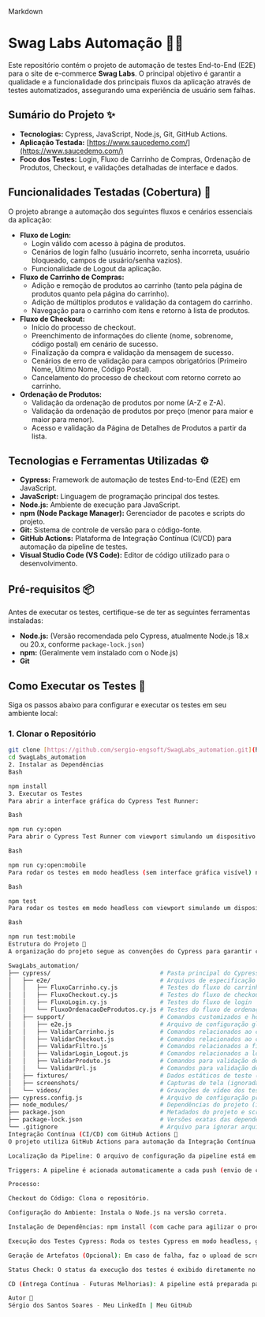 Markdown

# Swag Labs Automação 🧪🚀

Este repositório contém o projeto de automação de testes End-to-End (E2E) para o site de e-commerce **Swag Labs**. O principal objetivo é garantir a qualidade e a funcionalidade dos principais fluxos da aplicação através de testes automatizados, assegurando uma experiência de usuário sem falhas.

## Sumário do Projeto ✨

* **Tecnologias:** Cypress, JavaScript, Node.js, Git, GitHub Actions.
* **Aplicação Testada:** [https://www.saucedemo.com/](https://www.saucedemo.com/)
* **Foco dos Testes:** Login, Fluxo de Carrinho de Compras, Ordenação de Produtos, Checkout, e validações detalhadas de interface e dados.

## Funcionalidades Testadas (Cobertura) 🎯

O projeto abrange a automação dos seguintes fluxos e cenários essenciais da aplicação:

* **Fluxo de Login:**
    * Login válido com acesso à página de produtos.
    * Cenários de login falho (usuário incorreto, senha incorreta, usuário bloqueado, campos de usuário/senha vazios).
    * Funcionalidade de Logout da aplicação.
* **Fluxo de Carrinho de Compras:**
    * Adição e remoção de produtos ao carrinho (tanto pela página de produtos quanto pela página do carrinho).
    * Adição de múltiplos produtos e validação da contagem do carrinho.
    * Navegação para o carrinho com itens e retorno à lista de produtos.
* **Fluxo de Checkout:**
    * Início do processo de checkout.
    * Preenchimento de informações do cliente (nome, sobrenome, código postal) em cenário de sucesso.
    * Finalização da compra e validação da mensagem de sucesso.
    * Cenários de erro de validação para campos obrigatórios (Primeiro Nome, Último Nome, Código Postal).
    * Cancelamento do processo de checkout com retorno correto ao carrinho.
* **Ordenação de Produtos:**
    * Validação da ordenação de produtos por nome (A-Z e Z-A).
    * Validação da ordenação de produtos por preço (menor para maior e maior para menor).
    * Acesso e validação da Página de Detalhes de Produtos a partir da lista.

## Tecnologias e Ferramentas Utilizadas ⚙️

* **Cypress:** Framework de automação de testes End-to-End (E2E) em JavaScript.
* **JavaScript:** Linguagem de programação principal dos testes.
* **Node.js:** Ambiente de execução para JavaScript.
* **npm (Node Package Manager):** Gerenciador de pacotes e scripts do projeto.
* **Git:** Sistema de controle de versão para o código-fonte.
* **GitHub Actions:** Plataforma de Integração Contínua (CI/CD) para automação da pipeline de testes.
* **Visual Studio Code (VS Code):** Editor de código utilizado para o desenvolvimento.

## Pré-requisitos 📦

Antes de executar os testes, certifique-se de ter as seguintes ferramentas instaladas:

* **Node.js:** (Versão recomendada pelo Cypress, atualmente Node.js 18.x ou 20.x, conforme `package-lock.json`)
* **npm:** (Geralmente vem instalado com o Node.js)
* **Git**

## Como Executar os Testes 🚀

Siga os passos abaixo para configurar e executar os testes em seu ambiente local:

### 1. Clonar o Repositório

```bash
git clone [https://github.com/sergio-engsoft/SwagLabs_automation.git](https://github.com/sergio-engsoft/SwagLabs_automation.git)
cd SwagLabs_automation
2. Instalar as Dependências
Bash

npm install
3. Executar os Testes
Para abrir a interface gráfica do Cypress Test Runner:

Bash

npm run cy:open
Para abrir o Cypress Test Runner com viewport simulando um dispositivo móvel:

Bash

npm run cy:open:mobile
Para rodar os testes em modo headless (sem interface gráfica visível) no terminal:

Bash

npm test
Para rodar os testes em modo headless com viewport simulando um dispositivo móvel no terminal:

Bash

npm run test:mobile
Estrutura do Projeto 📁
A organização do projeto segue as convenções do Cypress para garantir clareza e manutenibilidade:

SwagLabs_automation/
├── cypress/                               # Pasta principal do Cypress
│   ├── e2e/                               # Arquivos de especificação dos testes End-to-End (.cy.js)
│   │   ├── FluxoCarrinho.cy.js            # Testes do fluxo do carrinho
│   │   ├── FluxoCheckout.cy.js            # Testes do fluxo de checkout
│   │   ├── FluxoLogin.cy.js               # Testes do fluxo de login
│   │   └── FluxoOrdenacaoDeProdutos.cy.js # Testes do fluxo de ordenação de produtos
│   ├── support/                           # Comandos customizados e hooks globais
│   │   ├── e2e.js                         # Arquivo de configuração global para carregar comandos e hooks
│   │   ├── ValidarCarrinho.js             # Comandos relacionados ao carrinho
│   │   ├── ValidarCheckout.js             # Comandos relacionados ao checkout
│   │   ├── ValidarFiltro.js               # Comandos relacionados a filtros/ordenação
│   │   ├── ValidarLogin_Logout.js         # Comandos relacionados a login e logout
│   │   ├── ValidarProduto.js              # Comandos para validação de produtos
│   │   └── ValidarUrl.js                  # Comandos para validação de URLs
│   ├── fixtures/                          # Dados estáticos de teste (JSON, CSV, etc.)
│   ├── screenshots/                       # Capturas de tela (ignoradas pelo Git)
│   └── videos/                            # Gravações de vídeo dos testes (ignoradas pelo Git)
├── cypress.config.js                      # Arquivo de configuração principal do Cypress
├── node_modules/                          # Dependências do projeto (ignoradas pelo Git)
├── package.json                           # Metadados do projeto e scripts npm/yarn
├── package-lock.json                      # Versões exatas das dependências
└── .gitignore                             # Arquivo para ignorar arquivos não relevantes para o Git
Integração Contínua (CI/CD) com GitHub Actions 🚀
O projeto utiliza GitHub Actions para automação da Integração Contínua. Uma pipeline de CI/CD é configurada para garantir a qualidade do código a cada alteração:

Localização da Pipeline: O arquivo de configuração da pipeline está em .github/workflows/main.yml (ou um nome similar).

Triggers: A pipeline é acionada automaticamente a cada push (envio de código) e pull request para a branch main (ou outras branches configuradas).

Processo:

Checkout do Código: Clona o repositório.

Configuração do Ambiente: Instala o Node.js na versão correta.

Instalação de Dependências: npm install (com cache para agilizar o processo).

Execução dos Testes Cypress: Roda os testes Cypress em modo headless, garantindo feedback rápido sobre a saúde da aplicação.

Geração de Artefatos (Opcional): Em caso de falha, faz o upload de screenshots e vídeos para facilitar a depuração.

Status Check: O status da execução dos testes é exibido diretamente no GitHub por meio de um badge de status no topo do repositório, fornecendo feedback instantâneo e visibilidade sobre a qualidade do código.

CD (Entrega Contínua - Futuras Melhorias): A pipeline está preparada para incluir etapas de Deploy Contínuo, permitindo a entrega automática da aplicação para ambientes de staging/produção após a aprovação dos testes, caso fosse um projeto de desenvolvimento de software completo.

Autor 👤
Sérgio dos Santos Soares - Meu LinkedIn | Meu GitHub
